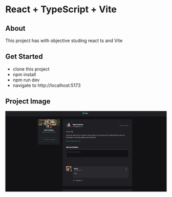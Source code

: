 # React + TypeScript + Vite

## About

This project has with objective studing react ts and Vite

## Get Started

- clone this project
- npm install
- npm run dev
- navigate to http://localhost:5173

## Project Image

![alt text](image.png)
